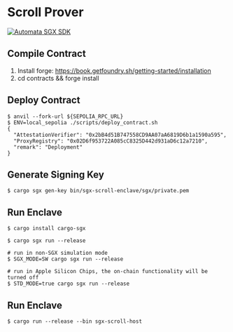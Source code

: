 # Scroll Prover
[![Automata SGX SDK](https://img.shields.io/badge/Power%20By-Automata%20SGX%20SDK-orange.svg)](https://github.com/automata-network/automata-sgx-sdk)

## Compile Contract

1. Install forge: https://book.getfoundry.sh/getting-started/installation
2. cd contracts && forge install

## Deploy Contract
```
$ anvil --fork-url ${SEPOLIA_RPC_URL}
$ ENV=local_sepolia ./scripts/deploy_contract.sh
{
  "AttestationVerifier": "0x2bB4d51B747558CD9AA07aA6819D6b1a1590a595",
  "ProxyRegistry": "0x02D6f953722A085cC8325D442d931aD6c12a7210",
  "remark": "Deployment"
}
```


## Generate Signing Key
```
$ cargo sgx gen-key bin/sgx-scroll-enclave/sgx/private.pem
```

## Run Enclave

```
$ cargo install cargo-sgx

$ cargo sgx run --release

# run in non-SGX simulation mode
$ SGX_MODE=SW cargo sgx run --release

# run in Apple Silicon Chips, the on-chain functionality will be turned off
$ STD_MODE=true cargo sgx run --release
```

## Run Enclave

```
$ cargo run --release --bin sgx-scroll-host
```